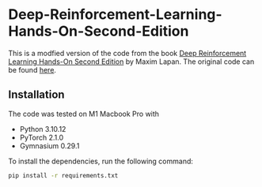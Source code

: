 # Deep-Reinforcement-Learning-Hands-On-Second-Edition

This is a modfied version of the code from the book [Deep Reinforcement Learning Hands-On Second Edition](https://www.packtpub.com/data/deep-reinforcement-learning-hands-second-edition) by Maxim Lapan. The original code can be found [here](https://github.com/PacktPublishing/Deep-Reinforcement-Learning-Hands-On-Second-Edition).

## Installation

The code was tested on M1 Macbook Pro with

- Python 3.10.12
- PyTorch 2.1.0
- Gymnasium 0.29.1

To install the dependencies, run the following command:

```bash
pip install -r requirements.txt
```
